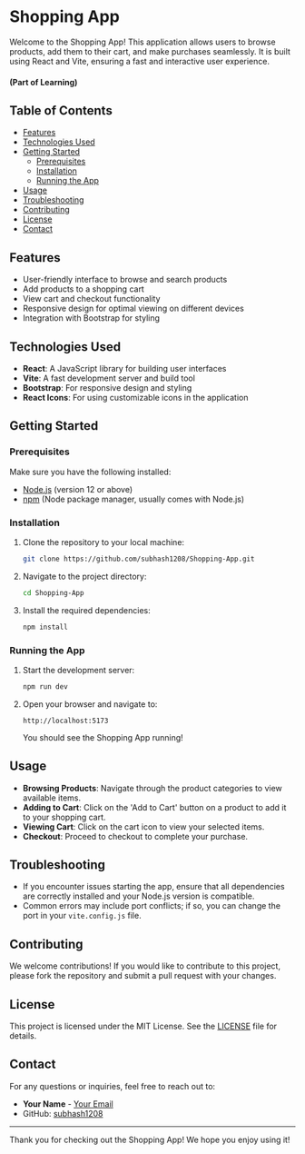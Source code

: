 # Shopping App

Welcome to the Shopping App! This application allows users to browse products, add them to their cart, and make purchases seamlessly. It is built using React and Vite, ensuring a fast and interactive user experience.
#### (Part of Learning) 

## Table of Contents

- [Features](#features)
- [Technologies Used](#technologies-used)
- [Getting Started](#getting-started)
  - [Prerequisites](#prerequisites)
  - [Installation](#installation)
  - [Running the App](#running-the-app)
- [Usage](#usage)
- [Troubleshooting](#troubleshooting)
- [Contributing](#contributing)
- [License](#license)
- [Contact](#contact)

## Features

- User-friendly interface to browse and search products
- Add products to a shopping cart
- View cart and checkout functionality
- Responsive design for optimal viewing on different devices
- Integration with Bootstrap for styling

## Technologies Used

- **React**: A JavaScript library for building user interfaces
- **Vite**: A fast development server and build tool
- **Bootstrap**: For responsive design and styling
- **React Icons**: For using customizable icons in the application

## Getting Started

### Prerequisites

Make sure you have the following installed:

- [Node.js](https://nodejs.org/) (version 12 or above)
- [npm](https://www.npmjs.com/) (Node package manager, usually comes with Node.js)

### Installation

1. Clone the repository to your local machine:
   ```bash
   git clone https://github.com/subhash1208/Shopping-App.git
   ```

2. Navigate to the project directory:
   ```bash
   cd Shopping-App
   ```

3. Install the required dependencies:
   ```bash
   npm install
   ```

### Running the App

1. Start the development server:
   ```bash
   npm run dev
   ```

2. Open your browser and navigate to:
   ```
   http://localhost:5173
   ```
   You should see the Shopping App running!

## Usage

- **Browsing Products**: Navigate through the product categories to view available items.
- **Adding to Cart**: Click on the 'Add to Cart' button on a product to add it to your shopping cart.
- **Viewing Cart**: Click on the cart icon to view your selected items.
- **Checkout**: Proceed to checkout to complete your purchase.

## Troubleshooting

- If you encounter issues starting the app, ensure that all dependencies are correctly installed and your Node.js version is compatible.
- Common errors may include port conflicts; if so, you can change the port in your `vite.config.js` file.

## Contributing

We welcome contributions! If you would like to contribute to this project, please fork the repository and submit a pull request with your changes. 

## License

This project is licensed under the MIT License. See the [LICENSE](LICENSE) file for details.

## Contact

For any questions or inquiries, feel free to reach out to:
- **Your Name** - [Your Email](mailto:m.subhash1208@gmail.com)
- GitHub: [subhash1208](https://github.com/subhash1208)

---

Thank you for checking out the Shopping App! We hope you enjoy using it!
```
